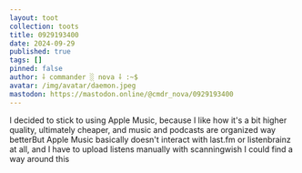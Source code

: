 ```yaml
---
layout: toot
collection: toots
title: 0929193400
date: 2024-09-29
published: true
tags: []
pinned: false
author: ⸸ commander ░ nova ⸸ :~$
avatar: /img/avatar/daemon.jpeg
mastodon: https://mastodon.online/@cmdr_nova/0929193400
---
```


I decided to stick to using Apple Music, because I like how it's a bit higher quality, ultimately cheaper, and music and podcasts are organized way betterBut Apple Music basically doesn't interact with last.fm or listenbrainz at all, and I have to upload listens manually with scanningwish I could find a way around this
